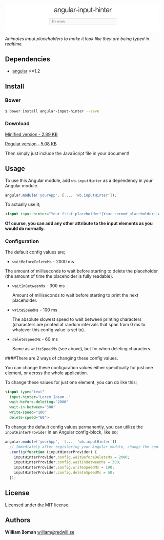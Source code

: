 ![angular-input-hinter](angular-input-hinter.gif)

*Animates input placeholders to make it look like they are being typed in realtime.*

## Dependencies
- [angular](https://github.com/angular/angular.js) >=1.2

## Install
### Bower
```bash
$ bower install angular-input-hinter --save
```
### Download
[Minified version - 2.89 KB](https://github.com/williamboman/angular-input-hinter/releases/download/v1.0/angular-input-hinter.min.js)

[Regular version - 5.08 KB](https://github.com/williamboman/angular-input-hinter/releases/download/v1.0/angular-input-hinter.js)

Then simply just include the JavaScript file in your document!

## Usage
To use this Angular module, add `wb.inputHinter` as a dependency in your Angular module.
```js
angular.module('yourApp', [..., 'wb.inputHinter']);
```
To actually use it;
```html
<input input-hinter="Your first placeholder!|Your second placeholder.|And so on..">
```

**Of course, you can add any other attribute to the input elements as you would do normally.**
### Configuration
The default config values are;
- `waitBeforeDeleteMs` - 2000 ms

 The amount of milliseconds to wait before starting to delete the placeholder (the amount of time the placeholder is fully readable).
- `waitInBetweenMs` - 300 ms

  Amount of milliseconds to wait before starting to print the next placeholder.

- `writeSpeedMs` - 100 ms

  The absolute slowest speed to wait between printing characters (characters are printed at random intervals that span from 0 ms to whatever this config value is set to).

- `deleteSpeedMs` - 60 ms

  Same as `writeSpeedMs` (see above), but for when deleting characters.


####There are 2 ways of changing these config values.

You can change these configuration values either specifically for just one element, or across the whole application.

To change these values for just one element, you can do like this;
```html
<input type="text"
  input-hinter="Lorem Ipsum.."
  wait-before-deleting="2000"
  wait-in-between="300"
  write-speed="100"
  delete-speed="60">
```

To change the default config values permanently, you can utilize the `inputHinterProvider` in an Angular config-block, like so;
```js
angular.module('yourApp',  [..., 'wb.inputHinter'])
  // Immediately after registering your Angular module, change the config values.
  .config(function (inputHinterProvider) {
    inputHinterProvider.config.waitBeforeDeleteMs = 2000;
    inputHinterProvider.config.waitInBetweenMs = 300;
    inputHinterProvider.config.writeSpeedMs = 100;
    inputHinterProvider.config.deleteSpeedMs = 60;
  });
```


## License
Licensed under the MIT license.

## Authors
**William Boman** <william@redwill.se>
